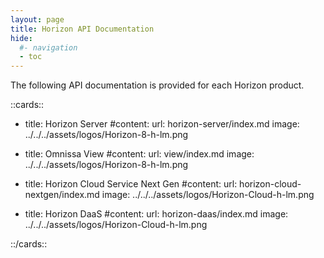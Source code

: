 ```yaml
---
layout: page
title: Horizon API Documentation
hide:
  #- navigation
  - toc
---
```


The following API documentation is provided for each Horizon product.

::cards::

- title: Horizon Server
  #content:
  url: horizon-server/index.md
  image: ../../../assets/logos/Horizon-8-h-lm.png

- title: Omnissa View
  #content:
  url: view/index.md
  image: ../../../assets/logos/Horizon-8-h-lm.png

- title: Horizon Cloud Service Next Gen
  #content:
  url: horizon-cloud-nextgen/index.md
  image: ../../../assets/logos/Horizon-Cloud-h-lm.png

- title: Horizon DaaS
  #content:
  url: horizon-daas/index.md
  image: ../../../assets/logos/Horizon-Cloud-h-lm.png

::/cards::
